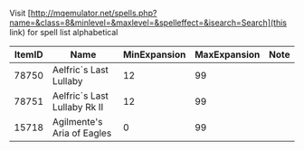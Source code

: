 Visit [http://mqemulator.net/spells.php?name=&class=8&minlevel=&maxlevel=&spelleffect=&isearch=Search](this link) for spell list alphabetical


ItemID|Name|MinExpansion|MaxExpansion|Note|
---|---|---|---|---|
78750|Aelfric`s Last Lullaby|12|99|
78751|Aelfric`s Last Lullaby Rk II|12|99|
15718|Agilmente's Aria of Eagles|0|99|
